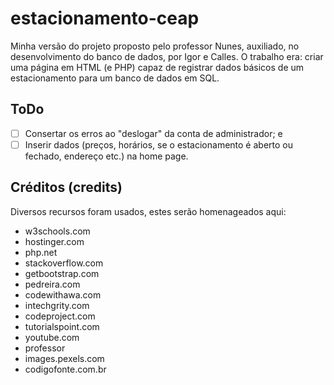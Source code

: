 # estacionamento-ceap
Minha versão do projeto proposto pelo professor Nunes, auxiliado, no desenvolvimento do banco de dados, por Igor e Calles. O trabalho era: criar uma página em HTML (e PHP) capaz de registrar dados básicos de um estacionamento para um banco de dados em SQL.

## ToDo
- [ ] Consertar os erros ao "deslogar" da conta de administrador; e
- [ ] Inserir dados (preços, horários, se o estacionamento é aberto ou fechado, endereço etc.) na home page.

## Créditos (credits)
Diversos recursos foram usados, estes serão homenageados aqui:
- w3schools.com
- hostinger.com
- php.net
- stackoverflow.com
- getbootstrap.com
- pedreira.com
- codewithawa.com
- intechgrity.com
- codeproject.com
- tutorialspoint.com
- youtube.com
- professor
- images.pexels.com
- codigofonte.com.br
